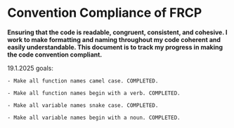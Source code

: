 # Convention Compliance of FRCP

**Ensuring that the code is readable, congruent, consistent, and cohesive.
I work to make formatting and naming throughout my code coherent and easily understandable.
This document is to track my progress in making the code convention compliant.**


19.1.2025 goals:

	- Make all function names camel case. COMPLETED.
 
	- Make all function names begin with a verb. COMPLETED.

	- Make all variable names snake case. COMPLETED.

	- Make all variable names begin with a noun. COMPLETED.
 
